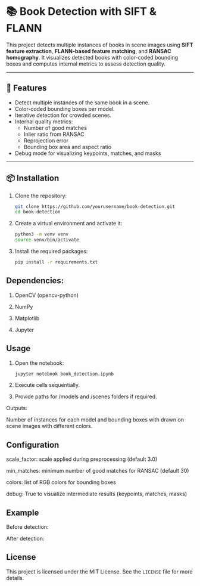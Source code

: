 # 📚 Book Detection with SIFT & FLANN

This project detects multiple instances of books in scene images using **SIFT feature extraction**, **FLANN-based feature matching**, and **RANSAC homography**. It visualizes detected books with color-coded bounding boxes and computes internal metrics to assess detection quality.

---

## 🚀 Features

- Detect multiple instances of the same book in a scene.
- Color-coded bounding boxes per model.
- Iterative detection for crowded scenes.
- Internal quality metrics:
  - Number of good matches
  - Inlier ratio from RANSAC
  - Reprojection error
  - Bounding box area and aspect ratio
- Debug mode for visualizing keypoints, matches, and masks

---

## 📦 Installation

1. Clone the repository:

    ```sh
    git clone https://github.com/yourusername/book-detection.git
    cd book-detection
    ```

2. Create a virtual environment and activate it:
    ```sh
    python3 -m venv venv
    source venv/bin/activate
    ```

3. Install the required packages:
    ```sh
    pip install -r requirements.txt
    ```

## Dependencies:

1. OpenCV (opencv-python)

2. NumPy

3. Matplotlib

4. Jupyter 


## Usage

1. Open the notebook:
   ```sh
   jupyter notebook book_detection.ipynb
   ```
2. Execute cells sequentially.

3. Provide paths for /models and /scenes folders if required.

Outputs:

Number of instances for each model and bounding boxes with drawn on scene images with different colors.

## Configuration

scale_factor: scale applied during preprocessing (default 3.0)

min_matches: minimum number of good matches for RANSAC (default 30)

colors: list of RGB colors for bounding boxes

debug: True to visualize intermediate results (keypoints, matches, masks)

## Example

Before detection:

After detection:

## License

This project is licensed under the MIT License. See the `LICENSE` file for more details.




